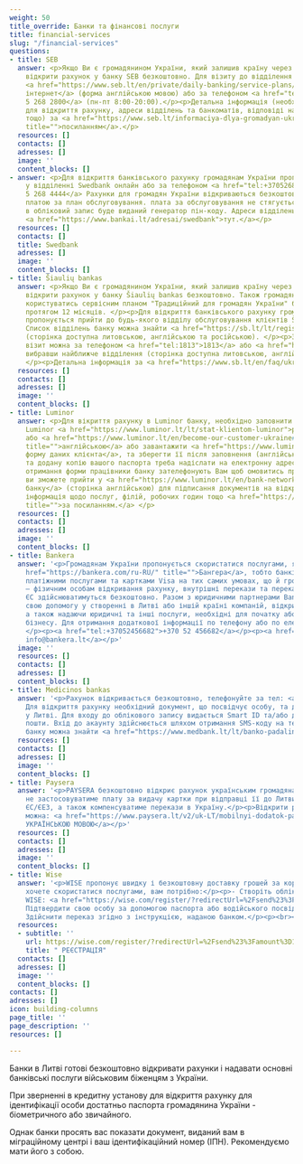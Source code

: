 ```yaml
---
weight: 50
title_override: Банки та фінансові послуги
title: financial-services
slug: "/financial-services"
questions:
- title: SEB
  answer: <p>Якщо Ви є громадянином України, який залишив країну через війну, Ви можете
    відкрити рахунок у банку SEB безкоштовно. Для візиту до відділення банку SEB реєструйтеся
    <a href="https://www.seb.lt/en/private/daily-banking/service-plans/book-meeting-time">через
    інтернет</a> (форма англійською мовою) або за телефоном <a href="tel:+37052682800">+370
    5 268 2800</a> (пн-пт 8:00-20:00).</p><p>Детальна інформація (необхідні документи
    для відкриття рахунку, адреси відділень та банкоматів, відповіді на поширені запитання,
    тощо) за <a href="https://www.seb.lt/informaciya-dlya-gromadyan-ukraini-yaki-zalishili-krainu-cherez-viynu"
    title="">посиланням</a>.</p>
  resources: []
  contacts: []
  adresses: []
  image: ''
  content_blocks: []
- answer: <p>Для відкриття банківського рахунку громадянам України пропонується зареєструватися
    у відділенні Swedbank онлайн або за телефоном <a href="tel:+37052684444">+370
    5 268 4444</a> Рахунки для громадян України відкриваються безкоштовно та не обкладаються
    платою за план обслуговування. плата за обслуговування не стягується. Для входу
    в обліковий запис буде виданий генератор пін-коду. Адреси відділень можна знайти
    <a href="https://www.bankai.lt/adresai/swedbank">тут.</a></p>
  resources: []
  contacts: []
  title: Swedbank
  adresses: []
  image: ''
  content_blocks: []
- title: Šiaulių bankas
  answer: <p>Якщо Ви є громадянином України, який залишив країну через війну, Ви можете
    відкрити рахунок у банку Šiaulių bankas безкоштовно. Також громадяни України можуть
    користуватись сервісним планом "Традиційний для громадян України" без комісії
    протягом 12 місяців. </p><p>Для відкриття банківського рахунку громадянам України
    пропонується прийти до будь-якого відділу обслуговування клієнтів Šiaulių bankas.
    Список відділень банку можна знайти <a href="https://sb.lt/lt/registracija-vizitui?filter=locations&amp;searchForLocation=&amp;works-weekends=false&amp;deposit-money=false&amp;service-type=branchAndBank&amp;works-full-day=false">тут</a>
    (сторінка доступна литовською, англійською та російською). </p><p>Записатися на
    візит можна за телефоном <a href="tel:1813">1813</a> або <a href="https://sb.lt/lt/registracija-vizitui?filter=locations&amp;searchForLocation=&amp;works-weekends=false&amp;deposit-money=false&amp;service-type=branchAndBank&amp;works-full-day=falseby">онлайн</a>
    вибравши найближче відділення (сторінка доступна литовською, англійською та російською).
    </p><p>Детальна інформація за <a href="https://www.sb.lt/en/faq/ukraina-ua" title="">посиланням</a>.</p>
  resources: []
  contacts: []
  adresses: []
  image: ''
  content_blocks: []
- title: Luminor
  answer: <p>Для вікриття рахунку в Luminor банку, необхідно заповнити заявку на веб-сторінці
    Luminor <a href="https://www.luminor.lt/lt/stat-klientom-luminor">російською</a>
    або <a href="https://www.luminor.lt/en/become-our-customer-ukraine#customer-information"
    title="">англійською</a> або завантажити <a href="https://www.luminor.lt/sites/default/files/dokumentai/bendri/private-person-questionnaire.pdf">спеціальну
    форму даних клієнта</a>, та зберегти її після заповнення (англійською). Цю форму
    та додану копію вашого паспорта треба надіслати на електронну адресу <a href="mailto:paraiskos@luminorgroup.com">paraiskos@luminorgroup.com</a></p><p>Після
    отримання форми працівники банку зателефонують Вам щоб омовитись про час, коли
    ви зможете прийти у <a href="https://www.luminor.lt/en/bank-network">відділення
    банку</a> (сторінка англійською) для підписання документів на відкриття рахунку.</p><p>Детальна
    інформація щодо послуг, філій, робочих годин тощо <a href="https://www.luminor.lt/lt/privatiems/vidkrittya-rahunku-dlya-gromadyan-ukrayini"
    title="">за посиланням.</a> </p>
  resources: []
  contacts: []
  adresses: []
  image: ''
  content_blocks: []
- title: Bankera
  answer: '<p>Громадянам України пропонується скористатися послугами, які надає <a
    href="https://bankera.com/ru-RU/" title="">Бангера</a>, тобто банківським рахунком,
    платіжними послугами та картками Visa на тих самих умовах, що й громадянам ЄС
    – фізичним особам відкривання рахунку, внутрішні перекази та перекази в інші країни
    ЄС здійснюватимуться безкоштовно. Разом з юридичними партнерами Bankera пропонує
    свою допомогу у створенні в Литві або іншій країні компаній, відкриваючи рахунки,
    а також надаючи юридичні та інші послуги, необхідні для початку або перенесення
    бізнесу. Для отримання додаткової інформації по телефону або по електронній пошті:
    </p><p><a href="tel:+37052456682">+370 52 456682</a></p><p><a href="mailto: info@bankera.lt">
    info@bankera.lt</a></p>'
  image: ''
  resources: []
  contacts: []
  adresses: []
  content_blocks: []
- title: Medicinos bankas
  answer: '<p>Рахунок відкривається безкоштовно, телефонуйте за тел: <a href="tel:19300">19300</a>.
    Для відкриття рахунку необхідний документ, що посвідчує особу, та дозвіл на проживання
    у Литві. Для входу до облікового запису видається Smart ID та/або доступ до електронної
    пошти. Вхід до акаунту здійснюється шляхом отримання SMS-коду на телефон. Філії
    банку можна знайти <a href="https://www.medbank.lt/lt/banko-padaliniai">тут.</a></p>'
  resources: []
  contacts: []
  adresses: []
  image: ''
  content_blocks: []
- title: Paysera
  answer: '<p>PAYSERA безкоштовно відкриє рахунок українським громадянам та бізнесу,
    не застосовуватиме плату за видачу картки при відправці її до Литви та інших країн
    ЄС/ЄЕЗ, а також компенсуватиме перекази в Україну.</p><p>Відкрити рахунок в inetrnet
    можна: <a href="https://www.paysera.lt/v2/uk-LT/mobilnyi-dodatok-paysera">ІНФОРМАЦІЯ
    УКРАЇНСЬКОЮ МОВОЮ</a></p>'
  resources: []
  contacts: []
  adresses: []
  image: ''
  content_blocks: []
- title: Wise
  answer: '<p>WISE пропонує швидку і безкоштовну доставку грошей за кордон. Якщо ви
    хочете скористатися послугами, вам потрібно:</p><p>- Створіть обліковий запис
    WISE: <a href="https://wise.com/register/?redirectUrl=%2Fsend%23%3Famount%3D1000%26sourceCurrency%3DGBP%26targetCurrency%3DEUR%26fixedTarget%3Dfalse%26guaranteedFixedTarget%3Dfalse%26paymentOptionType%3DREGULAR&amp;country=LT&amp;fbclid=IwAR2ltUyX2SYoV_KBsBwpv6CxXL-YI5nIn1aJmwIH3ws4dc1QryST_rsYemY#/email">РЕЄСТРАЦІЯ</a></p><p>-
    Підтвердити свою особу за допомогою паспорта або водійського посвідчення;</p><p>-
    Здійснити переказ згідно з інструкцією, наданою банком.</p><p><br></p>'
  resources:
  - subtitle: ''
    url: https://wise.com/register/?redirectUrl=%2Fsend%23%3Famount%3D1000%26sourceCurrency%3DGBP%26targetCurrency%3DEUR%26fixedTarget%3Dfalse%26guaranteedFixedTarget%3Dfalse%26paymentOptionType%3DREGULAR&country=LT&fbclid=IwAR2ltUyX2SYoV_KBsBwpv6CxXL-YI5nIn1aJmwIH3ws4dc1QryST_rsYemY#/email
    title: " РЕЄСТРАЦІЯ"
  contacts: []
  adresses: []
  image: ''
  content_blocks: []
contacts: []
adresses: []
icon: building-columns
page_title: ''
page_description: ''
resources: []

---
```

Банки в Литві готові безкоштовно відкривати рахунки і надавати основні банківські послуги військовим біженцям з України.

При зверненні в кредитну установу для відкриття рахунку для ідентифікації особи достатньо паспорта громадянина України - біометричного або звичайного.

Однак банки просять вас показати документ, виданий вам в міграційному центрі і ваш ідентифікаційний номер (ІПН). Рекомендуємо мати його з собою.